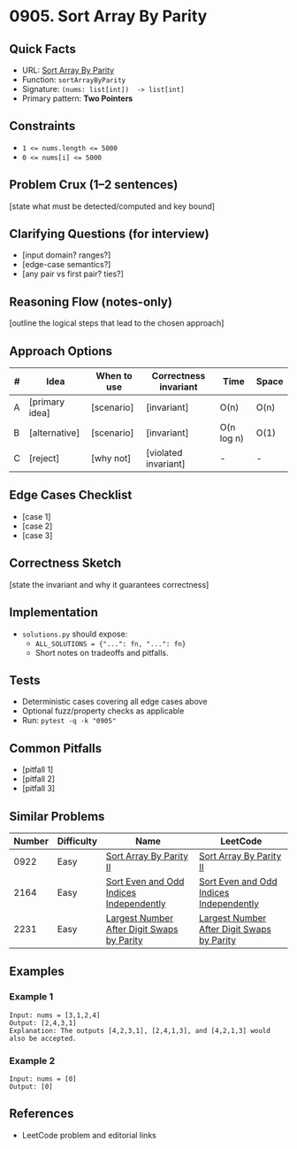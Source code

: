 # 0905. Sort Array By Parity

## Quick Facts

- URL: [Sort Array By Parity](https://leetcode.com/problems/sort-array-by-parity/)
- Function: `sortArrayByParity`
- Signature: `(nums: list[int])  -> list[int]`
- Primary pattern: **Two Pointers**

## Constraints

- `1 <= nums.length <= 5000`
- `0 <= nums[i] <= 5000`

## Problem Crux (1–2 sentences)

[state what must be detected/computed and key bound]

## Clarifying Questions (for interview)

- [input domain? ranges?]
- [edge-case semantics?]
- [any pair vs first pair? ties?]

## Reasoning Flow (notes-only)

[outline the logical steps that lead to the chosen approach]

## Approach Options

| # | Idea | When to use | Correctness invariant | Time | Space |
|---|------|-------------|-----------------------|------|-------|
| A | [primary idea] | [scenario] | [invariant] | O(n) | O(n) |
| B | [alternative] | [scenario] | [invariant] | O(n log n) | O(1) |
| C | [reject] | [why not] | [violated invariant] | - | - |

## Edge Cases Checklist

- [case 1]
- [case 2]
- [case 3]

## Correctness Sketch

[state the invariant and why it guarantees correctness]

## Implementation

- `solutions.py` should expose:
  - `ALL_SOLUTIONS = {"...": fn, "...": fn}`
  - Short notes on tradeoffs and pitfalls.

## Tests

- Deterministic cases covering all edge cases above
- Optional fuzz/property checks as applicable
- Run: `pytest -q -k "0905"`

## Common Pitfalls

- [pitfall 1]
- [pitfall 2]
- [pitfall 3]

## Similar Problems

| Number | Difficulty | Name | LeetCode |
|---|---|---|---|
| 0922 | Easy | [Sort Array By Parity II](../0922-sort-array-by-parity-ii/readme.md) | [Sort Array By Parity II](https://leetcode.com/problems/sort-array-by-parity-ii/) |
| 2164 | Easy | [Sort Even and Odd Indices Independently](../2164-sort-even-and-odd-indices-independently/readme.md) | [Sort Even and Odd Indices Independently](https://leetcode.com/problems/sort-even-and-odd-indices-independently/) |
| 2231 | Easy | [Largest Number After Digit Swaps by Parity](../2231-largest-number-after-digit-swaps-by-parity/readme.md) | [Largest Number After Digit Swaps by Parity](https://leetcode.com/problems/largest-number-after-digit-swaps-by-parity/) |

## Examples

### Example 1

```text
Input: nums = [3,1,2,4]
Output: [2,4,3,1]
Explanation: The outputs [4,2,3,1], [2,4,1,3], and [4,2,1,3] would also be accepted.
```

### Example 2

```text
Input: nums = [0]
Output: [0]
```

## References

- LeetCode problem and editorial links

